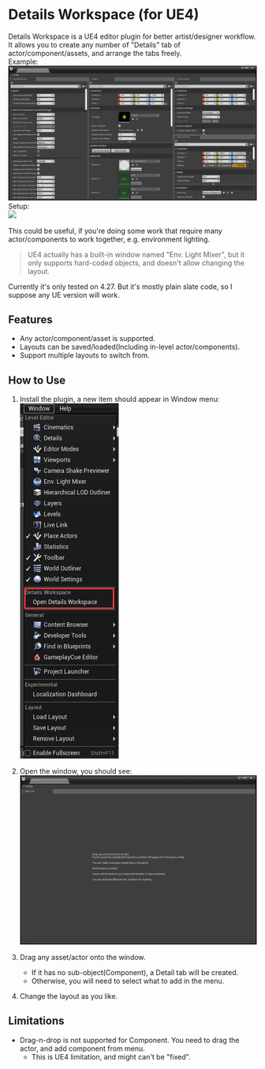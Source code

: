 ﻿# Details Workspace (for UE4)
Details Workspace is a UE4 editor plugin for better artist/designer workflow.    
It allows you to create any number of "Details" tab of actor/component/assets, and arrange the tabs freely.  
Example:  
![](Images/Example0.png)  
Setup:  
![](Images/Animated.gif)

This could be useful, if you're doing some work that require many actor/components to work together, e.g. environment lighting.  

> UE4 actually has a built-in window named "Env. Light Mixer", but it only supports hard-coded objects, and doesn't allow changing the layout.  
 
Currently it's only tested on 4.27. But it's mostly plain slate code, so I suppose any UE version will work.

## Features  
* Any actor/component/asset is supported.  
* Layouts can be saved/loaded(Including in-level actor/components). 
* Support multiple layouts to switch from.

## How to Use  
1. Install the plugin, a new item should appear in Window menu:    
![](Images/WhereToOpen.png)

2. Open the window, you should see:  
![](Images/FirstOpen.png)  

3. Drag any asset/actor onto the window.
    * If it has no sub-object(Component), a Detail tab will be created.  
    * Otherwise, you will need to select what to add in the menu.   
    
4. Change the layout as you like.


## Limitations
* Drag-n-drop is not supported for Component. You need to drag the actor, and add component from menu.
   * This is UE4 limitation, and might can't be "fixed".  
